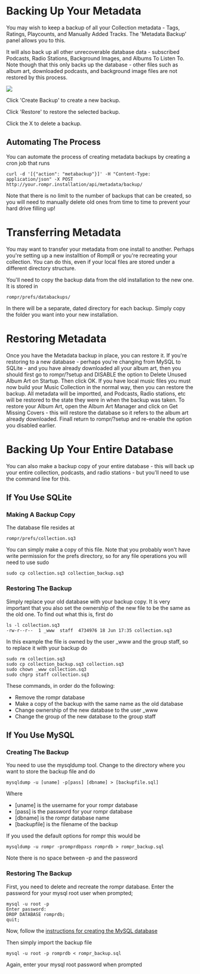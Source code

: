 # Backing Up Your Metadata

You may wish to keep a backup of all your Collection metadata - Tags, Ratings, Playcounts, and Manually Added Tracks. The 'Metadata Backup' panel allows you to this.

It will also back up all other unrecoverable database data - subscribed Podcasts, Radio Stations, Background Images, and Albums To Listen To. Note though that this only backs up the
database - other files such as album art, downloaded podcasts, and background image files are not restored by this process.

![](images/metabackup.png)

Click 'Create Backup' to create a new backup.

Click 'Restore' to restore the selected backup.

Click the X to delete a backup.

## Automating The Process

You can automate the process of creating metadata backups by creating a cron job that runs

    curl -d '[{"action": "metabackup"}]' -H "Content-Type: application/json" -X POST  http://your.rompr.installation/api/metadata/backup/

Note that there is no limit to the number of backups that can be created, so you will need to manually delete old ones from time to time to prevent your hard drive filling up!

# Transferring Metadata

You may want to transfer your metadata from one install to another. Perhaps you're setting up a new installtion of RompЯ or you're recreating your collection. You can do this, even if your local files are stored under a different directory structure.

You'll need to copy the backup data from the old installation to the new one. It is stored in

    rompr/prefs/databackups/

In there will be a separate, dated directory for each backup. Simply copy the folder you want into your new installation.

# Restoring Metadata

Once you have the Metadata backup in place, you can restore it. If you're restoring to a new database - perhaps you're changing from MySQL to SQLite - and you have already downloaded all your
album art, then you should first go to rompr/?setup and DISABLE the option to Delete Unused Album Art on Startup. Then click OK.
If you have local music files you must now build your Music Collection in the normal way, then you can restore the backup.
All metadata will be importted, and Podcasts, Radio stations, etc will be restored to the state they were in when the backup was taken.
To restore your Album Art, open the Album Art Manager and click on Get Missing Covers - this will restore the database so it refers to the album art already downloaded.
Finall return to rompr/?setup and re-enable the option you disabled earlier.

# Backing Up Your Entire Database

You can also make a backup copy of your entire database - this will back up your entire collection, podcasts, and radio stations - but you'll need to use the command line for this.

## If You Use SQLite

### Making A Backup Copy

The database file resides at

    rompr/prefs/collection.sq3

You can simply make a copy of this file. Note that you probably won't have write permission for the prefs directory, so for any file operations you will need to use sudo

    sudo cp collection.sq3 collection_backup.sq3

### Restoring The Backup

Simply replace your old database with your backup copy. It is very important that you also set the ownership of the new file to be the same as the old one. To find out what this is, first do

    ls -l collection.sq3
    -rw-r--r--  1 _www  staff  4734976 18 Jun 17:35 collection.sq3

In this example the file is owned by the user _www and the group staff, so to replace it with your backup do

    sudo rm collection.sq3
    sudo cp collection_backup.sq3 collection.sq3
    sudo chown _www collection.sq3
    sudo chgrp staff collection.sq3

These commands, in order do the following:

* Remove the rompr database
* Make a copy of the backup with the same name as the old database
* Change ownership of the new database to the user _www
* Change  the group of the new database to the group staff

## If You Use MySQL

### Creating The Backup

You need to use the mysqldump tool. Change to the directory where you want to store the backup file and do

    mysqldump -u [uname] -p[pass] [dbname] > [backupfile.sql]

Where

* [uname] is the username for your rompr database
* [pass] is the password for your rompr database
* [dbname] is the rompr database name
* [backupfile] is the filename of the backup

If you used the default options for rompr this would be

    mysqldump -u rompr -promprdbpass romprdb > rompr_backup.sql

Note there is no space between -p and the password

### Restoring The Backup

First, you need to delete and recreate the rompr database. Enter the password for your mysql root user when prompted;

    mysql -u root -p
    Enter password:
    DROP DATABASE romprdb;
    quit;

Now, follow the [instructions for creating the MySQL database](/RompR/Using-a-MySQL-server)

Then simply import the backup file

    mysql -u root -p romprdb < rompr_backup.sql

Again, enter your mysql root password when prompted


